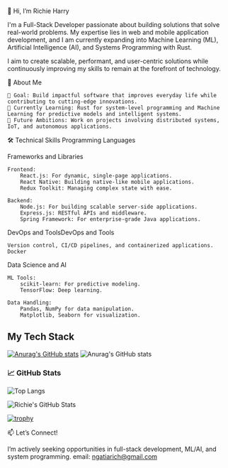 👋 Hi, I’m Richie Harry

I'm a Full-Stack Developer passionate about building solutions that solve real-world problems. My expertise lies in web and mobile application development, and I am currently expanding into Machine Learning (ML), Artificial Intelligence (AI), and Systems Programming with Rust.

I aim to create scalable, performant, and user-centric solutions while continuously improving my skills to remain at the forefront of technology.

🌟 About Me

    🎯 Goal: Build impactful software that improves everyday life while contributing to cutting-edge innovations.
    🌱 Currently Learning: Rust for system-level programming and Machine Learning for predictive models and intelligent systems.
    🚀 Future Ambitions: Work on projects involving distributed systems, IoT, and autonomous applications.

🛠️ Technical Skills
Programming Languages

Frameworks and Libraries

    Frontend:
        React.js: For dynamic, single-page applications.
        React Native: Building native-like mobile applications.
        Redux Toolkit: Managing complex state with ease.

    Backend:
        Node.js: For building scalable server-side applications.
        Express.js: RESTful APIs and middleware.
        Spring Framework: For enterprise-grade Java applications.
        
DevOps and ToolsDevOps and Tools


    Version control, CI/CD pipelines, and containerized applications.
    Docker

Data Science and AI

    ML Tools:
        scikit-learn: For predictive modeling.
        TensorFlow: Deep learning.

    Data Handling:
        Pandas, NumPy for data manipulation.
        Matplotlib, Seaborn for visualization.


## My Tech Stack

[![Anurag's GitHub stats](https://github-readme-stats.vercel.app/api?username=richie-harry)](https://github.com/anuraghazra/github-readme-stats)
![Anurag's GitHub stats](https://github-readme-stats.vercel.app/api?username=richie-harry&show=reviews,discussions_started,discussions_answered,prs_merged,prs_merged_percentage)




### 📈 GitHub Stats

![Top Langs](https://github-readme-stats.vercel.app/api/top-langs/?username=richie-harry&show_icons=true&locale=en&layout=compact)

![Richie's GitHub Stats](https://github-readme-stats.vercel.app/api?username=richie-harry&show_icons=true&theme=radical&count_private=true&include_all_commits=true)

[![trophy](https://github-profile-trophy.vercel.app/?username=richie-harry)](https://github.com/ryo-ma/github-profile-trophy)

📫 Let’s Connect!

I’m actively seeking opportunities in full-stack development, ML/AI, and system programming. 
email: ngatiarich@gmail.com

<!---
richie-harry/richie-harry is a ✨ special ✨ repository because its `README.md` (this file) appears on your GitHub profile.
You can click the Preview link to take a look at your changes.
--->
